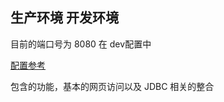
## 生产环境 开发环境 
目前的端口号为 8080 在 dev配置中

[配置参考](https://github.com/forezp/SpringBootLearning/blob/master/springboot-config/src/main/resources/application.yml)

包含的功能，基本的网页访问以及 JDBC 相关的整合